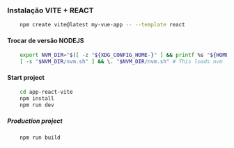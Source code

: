 ### Instalação VITE + REACT
```sh
    npm create vite@latest my-vue-app -- --template react
```
#### Trocar de versão NODEJS
```sh
    export NVM_DIR="$([ -z "${XDG_CONFIG_HOME-}" ] && printf %s "${HOME}/.nvm" || printf %s "${XDG_CONFIG_HOME}/nvm")"
    [ -s "$NVM_DIR/nvm.sh" ] && \. "$NVM_DIR/nvm.sh" # This loads nvm
```
#### Start project
```sh
    cd app-react-vite
    npm install
    npm run dev
```

##### Production project
```sh
    npm run build
```